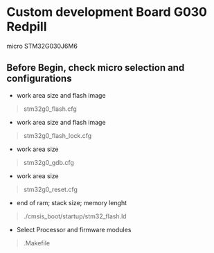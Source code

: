 # Custom development Board G030 Redpill
micro STM32G030J6M6

Before Begin, check micro selection and configurations
------------------------------------------------------

* work area size and flash image
>stm32g0_flash.cfg

* work area size and flash image
>stm32g0_flash_lock.cfg

* work area size
>stm32g0_gdb.cfg

* work area size
>stm32g0_reset.cfg

* end of ram; stack size; memory lenght
>./cmsis_boot/startup/stm32_flash.ld

* Select Processor and firmware modules
>.Makefile








